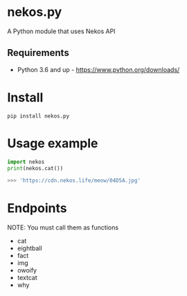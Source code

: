 # nekos.py
A Python module that uses Nekos API

## Requirements
- Python 3.6 and up - https://www.python.org/downloads/

# Install
```
pip install nekos.py
```

# Usage example
```py
import nekos
print(nekos.cat())

>>> 'https://cdn.nekos.life/meow/04D5A.jpg'
```

# Endpoints
NOTE: You must call them as functions
- cat
- eightball
- fact
- img
- owoify
- textcat
- why
